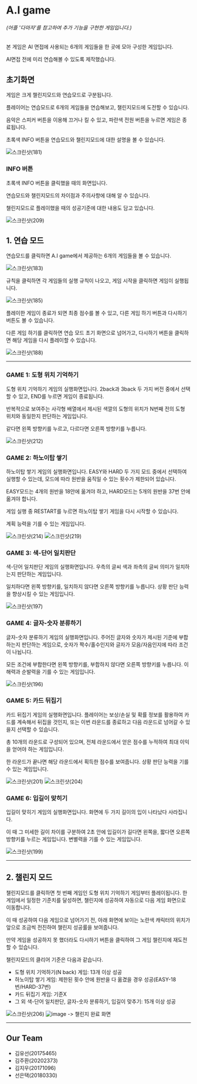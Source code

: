 # A.I game
###### (어플 '다마자'를 참고하여 추가 기능을 구현한 게임입니다.)   
본 게임은 AI 면접에 사용되는 6개의 게임들을 한 곳에 모아 구성한 게임입니다.

AI면접 전에 미리 연습해볼 수 있도록 제작했습니다.



## 초기화면

게임은 크게 챌린지모드와 연습모드로 구분됩니다. 

플레이어는 연습모드로 6개의 게임들을 연습해보고, 챌린지모드에 도전할 수 있습니다.  

음악은 스피커 버튼을 이용해 끄거나 킬 수 있고, 파란색 전원 버튼을 누르면 게임은 종료됩니다.  

초록색 INFO 버튼을 연습모드와 챌린지모드에 대한 설명을 볼 수 있습니다.

![스크린샷(181)](https://user-images.githubusercontent.com/49235600/143726388-a6a7b7c3-324b-4c39-b61e-be72c6d48c95.png)


### INFO 버튼

초록색 INFO 버튼을 클릭했을 때의 화면입니다.

연습모드와 챌린지모드의 차이점과 주의사항에 대해 알 수 있습니다. 

챌린지모드로 플레이했을 때의 성공기준에 대한 내용도 담고 있습니다.  

![스크린샷(209)](https://user-images.githubusercontent.com/49235600/143823678-4d5a2482-740c-43a9-aa9c-b777bcddc63a.png)



## 1. 연습 모드

연습모드를 클릭하면 A.I game에서 제공하는 6개의 게임들을 볼 수 있습니다.  

![스크린샷(183)](https://user-images.githubusercontent.com/49235600/143726960-8032fb0d-13b4-4dad-ab62-4617788a4e88.png)

규칙을 클릭하면 각 게임들의 실행 규칙이 나오고, 게임 시작을 클릭하면 게임이 실행됩니다.  

![스크린샷(185)](https://user-images.githubusercontent.com/49235600/143727078-0b94ff33-ed9b-49d3-94a3-81b1c2bf284b.png)

플레이한 게임이 종료가 되면 최종 점수를 볼 수 있고, 다른 게임 하기 버튼과 다시하기 버튼도 볼 수 있습니다. 

다른 게임 하기를 클릭하면 연습 모드 초기 화면으로 넘어가고, 다시하기 버튼을 클릭하면 해당 게임을 다시 플레이할 수 있습니다.

![스크린샷(188)](https://user-images.githubusercontent.com/49235600/143727547-4c5a41fb-9c69-48e0-9f53-c4670605e669.png)


---
### GAME 1: 도형 위치 기억하기

도형 위치 기억하기 게임의 실행화면입니다.  2back과 3back 두 가지 버전 중에서 선택할 수 있고, END를 누르면 게임이 종료됩니다.  

반복적으로 보여주는 사각형 배열에서 제시된 색깔의 도형의 위치가 N번째 전의 도형 위치와 동일한지 판단하는 게임입니다.

같다면 왼쪽 방향키를 누르고, 다르다면 오른쪽 방향키를 누릅니다.  

![스크린샷(212)](https://user-images.githubusercontent.com/49235600/143826844-becec30f-912a-4536-a090-48825e4e4eae.png)


### GAME 2: 하노이탑 쌓기

하노이탑 쌓기 게임의 실행화면입니다.   EASY와 HARD 두 가지 모드 중에서 선택하여 실행할 수 있는데, 모드에 따라 원반을 움직일 수 있는 횟수가 제한되어 있습니다.

EASY모드는 4개의 원반을 18안에 옮겨야 하고, HARD모드는 5개의 원반을 37번 안에 옮겨야 합니다.

게임 실행 중 RESTART를 누르면 하노이탑 쌓기 게임을 다시 시작할 수 있습니다. 

계획 능력을 기를 수 있는 게임입니다.  

![스크린샷(214)](https://user-images.githubusercontent.com/49235600/143827121-ecf70eee-ec36-4875-86f2-1b9dad85e2b2.png)
![스크린샷(219)](https://user-images.githubusercontent.com/49235600/143827702-01fa39af-d0b5-4f53-9b0e-5f536651aa4e.png)

### GAME 3: 색-단어 일치판단

색-단어 일치판단 게임의 실행화면입니다.  우측의 글씨 색과 좌측의 글씨 의미가 일치하는지 판단하는 게임입니다. 

일치하다면 왼쪽 방향키를, 일치하지 않다면 오른쪽 방향키를 누릅니다.  상황 판단 능력을 향상시킬 수 있는 게임입니다.  

![스크린샷(197)](https://user-images.githubusercontent.com/49235600/143728740-5d890e75-0b19-424c-baf5-cd8c6ee2d924.png)

### GAME 4: 글자-숫자 분류하기

글자-숫자 분류하기 게임의 실행화면입니다.  주어진 글자와 숫자가 제시된 기준에 부합하는지 판단하는 게임으로, 숫자가 짝수/홀수인지와 글자가 모음/자음인지에 따라 조건이 나뉩니다. 

모든 조건에 부합한다면 왼쪽 방향키를, 부합하지 않다면 오른쪽 방향키를 누릅니다.  이해력과 순발력을 기를 수 있는 게임입니다.

![스크린샷(196)](https://user-images.githubusercontent.com/49235600/143729664-83bfb91c-7c2a-493c-b324-23fea0eb2ae0.png)


### GAME 5: 카드 뒤집기

카드 뒤집기 게임의 실행화면입니다.  플레이어는 보상/손실 및 확률 정보를 활용하여 카드를 계속해서 뒤집을 것인지, 또는 이번 라운드를 종료하고 다음 라운드로 넘어갈 수 있을지 선택할 수 있습니다.

총 10개의 라운드로 구성되어 있으며, 전체 라운드에서 얻은 점수를 누적하여 최대 이익을 얻어야 하는 게임입니다. 

한 라운드가 끝나면 해당 라운드에서 획득한 점수를 보여줍니다.  상황 판단 능력을 기를 수 있는 게임입니다.  

![스크린샷(201)](https://user-images.githubusercontent.com/49235600/143729663-ba2bd4f7-bcb9-4cb0-bfe8-ccda72895bc2.png)
![스크린샷(204)](https://user-images.githubusercontent.com/49235600/143729822-5df41159-b489-4090-8945-c352bd2d4c70.png)


### GAME 6: 입길이 맞히기

입길이 맞히기 게임의 실행화면입니다. 화면에 두 가지 길이의 입이 나타났다 사라집니다.

이 때 그 미세한 길이 차이를 구분하여 2초 안에 입길이가 길다면 왼쪽을, 짧다면 오른쪽 방향키를 누르는 게임입니다.  변별력을 기를 수 있는 게임입니다.  

![스크린샷(199)](https://user-images.githubusercontent.com/49235600/143729662-4961bc66-5cbb-4b79-9b30-bf606e2154a6.png)



---

## 2. 챌린지 모드

챌린지모드를 클릭하면 첫 번째 게임인 도형 위치 기억하기 게임부터 플레이됩니다.  한 게임에서 일정한 기준치를 달성하면, 챌린지에 성공하여 자동으로 다음 게임 화면으로 이동합니다.

이 때 성공하여 다음 게임으로 넘어가기 전, 아래 화면에 보이는 노란색 캐릭터의 위치가 앞으로 조금씩 전진하여 챌린지 성공률을 보여줍니다.  

만약 게임을 성공하지 못 했더라도 다시하기 버튼을 클릭하여 그 게임 챌린지에 재도전할 수 있습니다. 

챌린지모드의 클리어 기준은 다음과 같습니다.

- 도형 위치 기억하기(N back) 게임: 13개 이상 성공
- 하노이탑 쌓기 게임: 제한된 횟수 안에 원반을 다 옮겼을 경우 성공(EASY-18번/HARD-37번)
- 카드 뒤집기 게임: 기준X
- 그 외 색-단어 일치판단, 글자-숫자 분류하기, 입길이 맞추기: 15개 이상 성공

![스크린샷(206)](https://user-images.githubusercontent.com/49235600/143730129-1d06f5f9-690d-48b2-bce9-7e56773cc1a3.png)
![image](https://user-images.githubusercontent.com/83305042/143971031-dcd71bd1-b97e-4a49-923c-dd764e0402bd.png)
-> 챌린지 완료 화면


---

## Our Team
- 김유선(20175465)
- 김주환(20202373)
- 김지우(20171096)
- 선은택(20180330)
